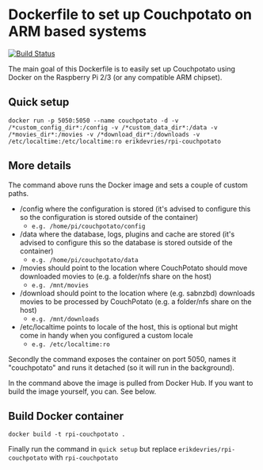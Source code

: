 # Dockerfile to set up Couchpotato on ARM based systems

[![Build Status](https://travis-ci.org/edv/docker-arm-couchpotato.svg?branch=master)](https://travis-ci.org/edv/docker-arm-couchpotato)

The main goal of this Dockerfile is to easily set up Couchpotato using Docker on the Raspberry Pi 2/3 (or any compatible ARM chipset).

## Quick setup

`docker run -p 5050:5050 --name couchpotato -d -v /*custom_config_dir*:/config -v /*custom_data_dir*:/data -v /*movies_dir*:/movies -v /*download_dir*:/downloads -v /etc/localtime:/etc/localtime:ro erikdevries/rpi-couchpotato`

## More details

The command above runs the Docker image and sets a couple of custom paths.

* /config where the configuration is stored (it's advised to configure this so the configuration is stored outside of the container)
    * `e.g. /home/pi/couchpotato/config`
* /data where the database, logs, plugins and cache are stored (it's advised to configure this so the database is stored outside of the container)
    * `e.g. /home/pi/couchpotato/data`
* /movies should point to the location where CouchPotato should move downloaded movies to (e.g. a folder/nfs share on the host)
    * `e.g. /mnt/movies`
* /download should point to the location where (e.g. sabnzbd) downloads movies to be processed by CouchPotato (e.g. a folder/nfs share on the host)
    * `e.g. /mnt/downloads`
* /etc/localtime points to locale of the host, this is optional but might come in handy when you configured a custom locale
    * `e.g. /etc/localtime:ro`

Secondly the command exposes the container on port 5050, names it "couchpotato" and runs it detached (so it will run in the background).

In the command above the image is pulled from Docker Hub. If you want to build the image yourself, you can. See below. 

## Build Docker container

`docker build -t rpi-couchpotato .`

Finally run the command in `quick setup` but replace `erikdevries/rpi-couchpotato` with `rpi-couchpotato` 
